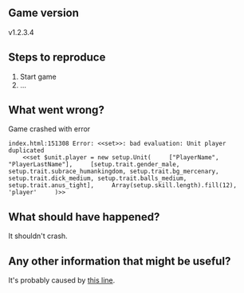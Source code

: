## Game version

v1.2.3.4

## Steps to reproduce

1. Start game
2. ...

## What went wrong?

Game crashed with error

```
index.html:151308 Error: <<set>>: bad evaluation: Unit player duplicated
	<<set $unit.player = new setup.Unit(     ["PlayerName", "PlayerLastName"],     [setup.trait.gender_male, setup.trait.subrace_humankingdom, setup.trait.bg_mercenary, setup.trait.dick_medium, setup.trait.balls_medium, setup.trait.anus_tight],     Array(setup.skill.length).fill(12),     'player'     )>>
```

## What should have happened?

It shouldn't crash.

## Any other information that might be useful?

It's probably caused by [this line](https://gitgud.io/darkofocdarko/fort-of-chains/-/blob/master/project/twee/story.twee#L159).
